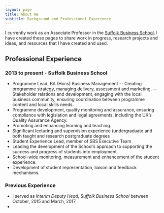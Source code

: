 ```yaml
---
layout: page
title: About me
subtitle: Background and Professional Experience
---
```


I currently work as an Associate Professor in the [Suffolk Business School](www.uos.ac.uk/business). I have created these pages to share work in progress, research projects and ideas, and resources that I have created and used.

## Professional Experience

### 2013 to present - Suffolk Business School
- Programme Lead, BA (Hons) Business Management
-- Creating programme strategy, managing delivery, assessment and marketing.
-- Stakeholder relations and development, engaging with the local business community, ensuring coordination between programme content and local skills needs.
 - Programme development, quality monitoring and assurance, ensuring compliance with legislation and legal agreements, including the UK’s Quality Assurance Agency.
 - Promoting and enhancing learning and teaching.
 - Significant lecturing and supervision experience (undergraduate and both taught and research postgraduate degrees
- Student Experience Lead, member of SBS Executive Team
 - Leading the development of the School’s approach to supporting the success and progress of students into employment.
 - School-wide monitoring, measurement and enhancement of the student experience.
 - Development of student representation, liaison and feedback mechanisms.

### Previous Experience
- I served as *Interim Deputy Head, Suffolk Business School* between October, 2015 and March, 2017
 - 
